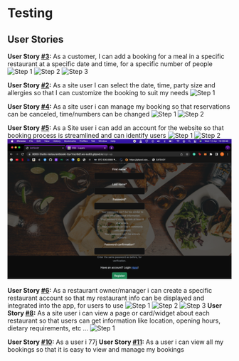 # Testing


## User Stories

**User Story [#3](https://github.com/t-hullis/Restaurant-Booking-System/issues/3):** 
As a customer, I can add a booking for a meal in a specific restaurant at a specific date and time, for a specific number of people
![Step 1](static/images/testmd/userstr3a.png)
![Step 2](static/images/testmd/userstr3b.png)
![Step 3](static/images/testmd/userstr3c.png)

 **User Story [#2](https://github.com/t-hullis/Restaurant-Booking-System/issues/2):** As a site user I can select the date, time, party size and allergies so that I can customize the booking to suit my needs
 ![Step 1](static/images/testmd/userstr3c.png)

 **User Story [#4](https://github.com/t-hullis/Restaurant-Booking-System/issues/4):** As a site user i can manage my booking so that reservations can be canceled, time/numbers can be changed
 ![Step 1](static/images/testmd/userstr4a.png)
 ![Step 2](static/images/testmd/userstr4b.png)

 **User Story [#5](https://github.com/t-hullis/Restaurant-Booking-System/issues/5):** As a Site user i can add an account for the website so that booking process is streamlined and can identify users
 ![Step 1](static/images/testmd/userstr5a.png)
 ![Step 2](static/images/testmd/userstr5b.png)
 ![Step 3](static/images/testmd/userstr5c.png)

 **User Story [#6](https://github.com/t-hullis/Restaurant-Booking-System/issues/6):** As a restaurant owner/manager i can create a specific restaurant account so that my restaurant info can be displayed and integrated into the app, for users to use
![Step 1](static/images/testmd/userstr6a.png)
![Step 2](static/images/testmd/userstr6b.png)
![Step 3](static/images/testmd/userstr6c.png)
 **User Story [#8](https://github.com/t-hullis/Restaurant-Booking-System/issues/8):** As a site user i can view a page or card/widget about each restaurant so that users can get information like location, opening hours, dietary requirements, etc ...
 ![Step 1](static/images/testmd/userstr8.png)

 **User Story [#10](https://github.com/t-hullis/Restaurant-Booking-System/issues/10):** As a user i 77j
 **User Story [#11](https://github.com/t-hullis/Restaurant-Booking-System/issues/11):** As a user i can view all my bookings so that it is easy to view and manage my bookings



